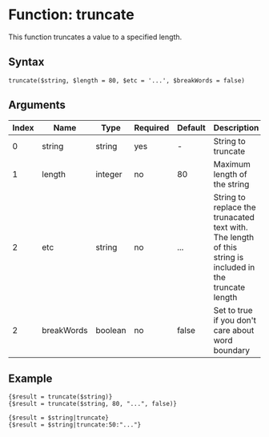 # Function: truncate

This function truncates a value to a specified length.

## Syntax

```truncate($string, $length = 80, $etc = '...', $breakWords = false)```

## Arguments

|Index|Name|Type|Required|Default|Description|
|---|---|---|---|---|---|
|0|string|string|yes|-|String to truncate|
|1|length|integer|no|80|Maximum length of the string|
|2|etc|string|no|...|String to replace the trunacated text with. The length of this string is included in the truncate length|
|2|breakWords|boolean|no|false|Set to true if you don't care about word boundary|

## Example

```
{$result = truncate($string)}
{$result = truncate($string, 80, "...", false)}

{$result = $string|truncate}
{$result = $string|truncate:50:"..."}
```
